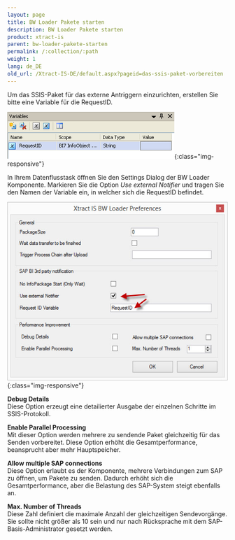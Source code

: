 ```yaml
---
layout: page
title: BW Loader Pakete starten
description: BW Loader Pakete starten
product: xtract-is
parent: bw-loader-pakete-starten
permalink: /:collection/:path
weight: 1
lang: de_DE
old_url: /Xtract-IS-DE/default.aspx?pageid=das-ssis-paket-vorbereiten
---
```


Um das SSIS-Paket für das externe Antriggern einzurichten, erstellen Sie bitte eine Variable für die RequestID.

![Notification-Server-SSIS-Package-Prepare-01](/img/content/Notification-Server-SSIS-Package-Prepare-01.png){:class="img-responsive"}

In Ihrem Datenflusstask öffnen Sie den Settings Dialog der BW Loader Komponente. Markieren Sie die Option *Use external Notifier* und tragen Sie den Namen der Variable ein, in welcher sich die RequestID befindet.

![XIS_BWL_Settings2](/img/content/XIS_BWL_Settings2.jpg){:class="img-responsive"}

**Debug Details**<br>
Diese Option erzeugt eine detailierter Ausgabe der einzelnen Schritte im SSIS-Protokoll.

**Enable Parallel Processing**<br>
Mit dieser Option werden mehrere zu sendende Paket gleichzeitig für das Senden vorbereitet. Diese Option erhöht die Gesamtperformance, beansprucht aber mehr Hauptspeicher.

**Allow multiple SAP connections**<br>
Diese Option erlaubt es der Komponente, mehrere Verbindungen zum SAP zu öffnen, um Pakete zu senden. Dadurch erhöht sich die Gesamtperformance, aber die Belastung des SAP-System steigt ebenfalls an.

**Max. Number of Threads**<br>
Diese Zahl definiert die maximale Anzahl der gleichzeitigen Sendevorgänge. Sie sollte nicht größer als 10 sein und nur nach Rücksprache mit dem SAP-Basis-Administrator gesetzt werden.

